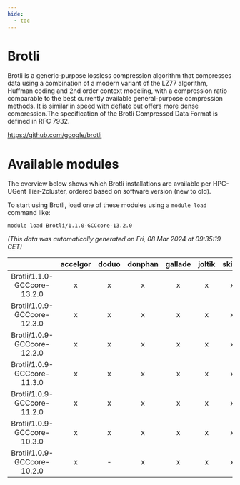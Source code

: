 ```yaml
---
hide:
  - toc
---
```


Brotli
======


Brotli is a generic-purpose lossless compression algorithm that compresses data using a combination of a modern variant of the LZ77 algorithm, Huffman coding and 2nd order context modeling, with a compression ratio comparable to the best currently available general-purpose compression methods. It is similar in speed with deflate but offers more dense compression.The specification of the Brotli Compressed Data Format is defined in RFC 7932.

https://github.com/google/brotli
# Available modules


The overview below shows which Brotli installations are available per HPC-UGent Tier-2cluster, ordered based on software version (new to old).

To start using Brotli, load one of these modules using a `module load` command like:

```shell
module load Brotli/1.1.0-GCCcore-13.2.0
```

*(This data was automatically generated on Fri, 08 Mar 2024 at 09:35:19 CET)*  

| |accelgor|doduo|donphan|gallade|joltik|skitty|
| :---: | :---: | :---: | :---: | :---: | :---: | :---: |
|Brotli/1.1.0-GCCcore-13.2.0|x|x|x|x|x|x|
|Brotli/1.0.9-GCCcore-12.3.0|x|x|x|x|x|x|
|Brotli/1.0.9-GCCcore-12.2.0|x|x|x|x|x|x|
|Brotli/1.0.9-GCCcore-11.3.0|x|x|x|x|x|x|
|Brotli/1.0.9-GCCcore-11.2.0|x|x|x|x|x|x|
|Brotli/1.0.9-GCCcore-10.3.0|x|x|x|x|x|x|
|Brotli/1.0.9-GCCcore-10.2.0|x|-|x|x|x|x|
